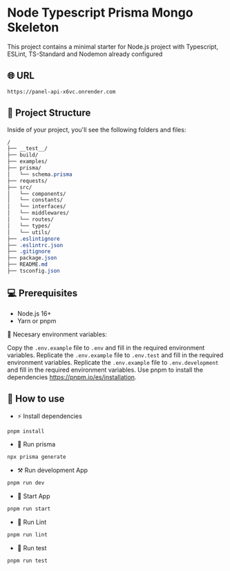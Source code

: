 # Node Typescript Prisma Mongo Skeleton

This project contains a minimal starter for Node.js project with Typescript, ESLint, TS-Standard and Nodemon already configured

## 🌐 URL

```
https://panel-api-x6vc.onrender.com
```

## 🚀 Project Structure

Inside of your project, you'll see the following folders and files:

```css
/
├── __test__/
├── build/
├── examples/
├── prisma/
│   └── schema.prisma
├── requests/
├── src/
│   └── components/
│   └── constants/
│   └── interfaces/
│   └── middlewares/
│   └── routes/
│   └── types/
│   └── utils/
├── .eslintignore
├── .eslintrc.json
├── .gitignore
├── package.json
├── README.md
├── tsconfig.json
```

## 💻 Prerequisites

- Node.js 16+
- Yarn or pnpm

👾 Necesary environment variables:

Copy the `.env.example` file to `.env` and fill in the required environment variables.
Replicate the `.env.example` file to `.env.test` and fill in the required environment variables.
Replicate the `.env.example` file to `.env.development` and fill in the required environment variables.
Use pnpm to install the dependencies https://pnpm.io/es/installation.

## 📖 How to use

- ⚡ Install dependencies

```bash
pnpm install
```

- 📂 Run prisma

```bash
npx prisma generate
```

- ⚒️ Run development App

```bash
pnpm run dev
```

- 🚀 Start App

```bash
pnpm run start
```

- 🔦 Run Lint

```bash
pnpm run lint
```

- 👾 Run test

```bash
pnpm run test
```
